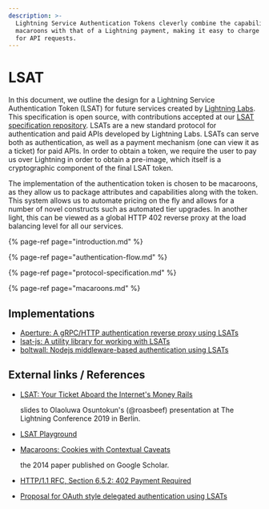 ```yaml
---
description: >-
  Lightning Service Authentication Tokens cleverly combine the capabilities of
  macaroons with that of a Lightning payment, making it easy to charge satoshis
  for API requests.
---
```


# LSAT

In this document, we outline the design for a Lightning Service Authentication Token \(LSAT\) for future services created by [Lightning Labs](https://lightning.engineering/). This specification is open source, with contributions accepted at our [LSAT specification repository](https://github.com/lightninglabs/LSAT). LSATs are a new standard protocol for authentication and paid APIs developed by Lightning Labs. LSATs can serve both as authentication, as well as a payment mechanism \(one can view it as a ticket\) for paid APIs. In order to obtain a token, we require the user to pay us over Lightning in order to obtain a pre-image, which itself is a cryptographic component of the final LSAT token.

The implementation of the authentication token is chosen to be macaroons, as they allow us to package attributes and capabilities along with the token. This system allows us to automate pricing on the fly and allows for a number of novel constructs such as automated tier upgrades. In another light, this can be viewed as a global HTTP 402 reverse proxy at the load balancing level for all our services.

{% page-ref page="introduction.md" %}

{% page-ref page="authentication-flow.md" %}

{% page-ref page="protocol-specification.md" %}

{% page-ref page="macaroons.md" %}

## Implementations <a id="implementations"></a>

* ​[Aperture: A gRPC/HTTP authentication reverse proxy using LSATs](https://github.com/lightninglabs/aperture)​
* ​[lsat-js: A utility library for working with LSATs](https://github.com/Tierion/lsat-js)​
* ​[boltwall: Nodejs middleware-based authentication using LSATs](https://github.com/tierion/boltwall)​

## External links / References <a id="external-links-references"></a>

* ​[LSAT: Your Ticket Aboard the Internet's Money Rails](https://docs.google.com/presentation/d/1QSm8tQs35-ZGf7a7a2pvFlSduH3mzvMgQaf-06Jjaow/edit#slide=id.p)​

  slides to Olaoluwa Osuntokun's \(@roasbeef\) presentation at The Lightning Conference 2019 in Berlin.

* ​[LSAT Playground](https://lsat-playground.bucko.now.sh/)​
* ​[Macaroons: Cookies with Contextual Caveats](https://research.google/pubs/pub41892/)​

  the 2014 paper published on Google Scholar.

* ​[HTTP/1.1 RFC, Section 6.5.2: 402 Payment Required](https://tools.ietf.org/html/rfc7231#section-6.5.2)​
* ​[Proposal for OAuth style delegated authentication using LSATs](https://github.com/lightningnetwork/lnd/issues/288)

